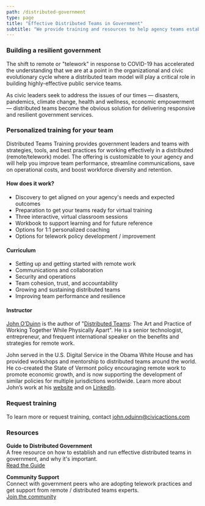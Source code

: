 ```yaml
---
path: /distributed-government
type: page
title: "Effective Distributed Teams in Government"
subtitle: "We provide training and resources to help agency teams establish policies and best practices for remote / telework."
---
```

### Building a resilient government
The shift to remote or "telework" in response to COVID-19 has accelerated the understanding that we are at a point in the organizational and civic evolutionary cycle where a distributed team model will play a critical role in building highly-effective public service teams.

As civic leaders seek to address the issues of our times — disasters, pandemics, climate change, health and wellness, economic empowerment — distributed teams become the obvious solution for delivering responsive and resilient government services.


### Personalized training for your team

Distributed Teams Training provides government leaders and teams with strategies, tools, and best practices for working effectively in a distributed (remote/telework) model.  The offering is customizable to your agency and will help you improve team performance, streamline communications, save on operational costs, and boost workforce diversity and retention.

#### How does it work?
* Discovery to get aligned on your agency's needs and expected outcomes
* Preparation to get your teams ready for virtual training
* Three interactive, virtual classroom sessions
* Workbook to support learning and for future reference
* Options for 1:1 personalized coaching
* Options for telework policy development / improvement

#### Curriculum
* Setting up and getting started with remote work
* Communications and collaboration
* Security and operations
* Team cohesion, trust, and accountability
* Growing and sustaining distributed teams
* Improving team performance and resilience

#### Instructor

[John O’Duinn](https://civicactions.com/team/john-o-duinn) is the author of "[Distributed Teams](https://www.amzn.com/1732254907): The Art and Practice of Working Together While Physically Apart". He is a senior technologist, entrepreneur, and frequent international speaker on the benefits and strategies for remote work.

John served in the U.S. Digital Service in the Obama White House and has provided workshops and mentorship to distributed teams around the world. He co-created the State of Vermont policy encouraging remote work to promote economic growth, and is now supporting the development of similar policies for multiple jurisdictions worldwide. Learn more about John’s work at his [website](http://oduinn.com/) and on [LinkedIn](https://www.linkedin.com/in/joduinn).


### Request training
To learn more or request training, contact [john.oduinn@civicactions.com](mailto:john.oduinn@civicactions.com)


### Resources
 
 **Guide to Distributed Government**  
A free resource on how to establish and run effective distributed teams in government, and why it's important.  
[Read the Guide](https://guide.distributedgov.org/en/latest/)
 
**Community Support**  
Connect with government peers who are adopting telework practices and get support from remote / distributed teams experts.  
[Join the community](https://distributedgov.herokuapp.com/)
